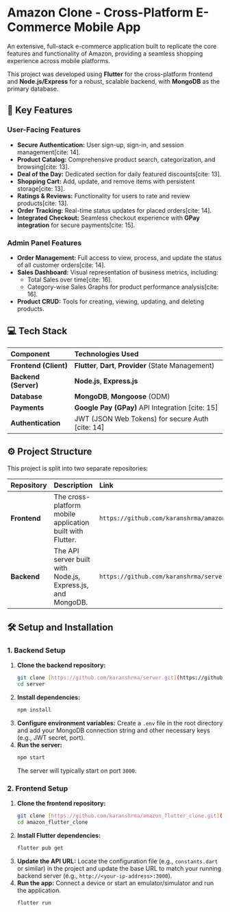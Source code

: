 # Amazon Clone - Cross-Platform E-Commerce Mobile App

An extensive, full-stack e-commerce application built to replicate the core features and functionality of Amazon, providing a seamless shopping experience across mobile platforms.

This project was developed using **Flutter** for the cross-platform frontend and **Node.js/Express** for a robust, scalable backend, with **MongoDB** as the primary database.

## 🚀 Key Features

### User-Facing Features
* **Secure Authentication:** User sign-up, sign-in, and session management[cite: 14].
* **Product Catalog:** Comprehensive product search, categorization, and browsing[cite: 13].
* **Deal of the Day:** Dedicated section for daily featured discounts[cite: 13].
* **Shopping Cart:** Add, update, and remove items with persistent storage[cite: 13].
* **Ratings & Reviews:** Functionality for users to rate and review products[cite: 13].
* **Order Tracking:** Real-time status updates for placed orders[cite: 14].
* **Integrated Checkout:** Seamless checkout experience with **GPay integration** for secure payments[cite: 15].

### Admin Panel Features
* **Order Management:** Full access to view, process, and update the status of all customer orders[cite: 14].
* **Sales Dashboard:** Visual representation of business metrics, including:
    * Total Sales over time[cite: 16].
    * Category-wise Sales Graphs for product performance analysis[cite: 16].
* **Product CRUD:** Tools for creating, viewing, updating, and deleting products.

## 💻 Tech Stack

| Component | Technologies Used |
| :--- | :--- |
| **Frontend (Client)** | **Flutter**, **Dart**, **Provider** (State Management) |
| **Backend (Server)** | **Node.js**, **Express.js** |
| **Database** | **MongoDB**, **Mongoose** (ODM) |
| **Payments** | **Google Pay (GPay)** API Integration [cite: 15] |
| **Authentication** | JWT (JSON Web Tokens) for secure Auth [cite: 14] |

## ⚙️ Project Structure

This project is split into two separate repositories:

| Repository | Description | Link |
| :--- | :--- | :--- |
| **Frontend** | The cross-platform mobile application built with Flutter. | `https://github.com/karanshrma/amazon_flutter_clone` |
| **Backend** | The API server built with Node.js, Express.js, and MongoDB. | `https://github.com/karanshrma/server` |

## 🛠️ Setup and Installation

### 1. Backend Setup

1.  **Clone the backend repository:**
    ```bash
    git clone [https://github.com/karanshrma/server.git](https://github.com/karanshrma/server.git)
    cd server
    ```
2.  **Install dependencies:**
    ```bash
    npm install
    ```
3.  **Configure environment variables:**
    Create a `.env` file in the root directory and add your MongoDB connection string and other necessary keys (e.g., JWT secret, port).
4.  **Run the server:**
    ```bash
    npm start
    ```
    The server will typically start on port `3000`.

### 2. Frontend Setup

1.  **Clone the frontend repository:**
    ```bash
    git clone [https://github.com/karanshrma/amazon_flutter_clone.git](https://github.com/karanshrma/amazon_flutter_clone.git)
    cd amazon_flutter_clone
    ```
2.  **Install Flutter dependencies:**
    ```bash
    flutter pub get
    ```
3.  **Update the API URL:**
    Locate the configuration file (e.g., `constants.dart` or similar) in the project and update the base URL to match your running backend server (e.g., `http://<your-ip-address>:3000`).
4.  **Run the app:**
    Connect a device or start an emulator/simulator and run the application.
    ```bash
    flutter run
    ```
